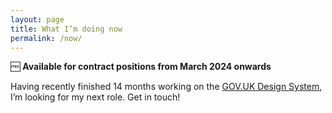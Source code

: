 ```yaml
---
layout: page
title: What I’m doing now
permalink: /now/
---
```


🆓 **Available for contract positions from March 2024 onwards**

Having recently finished 14 months working on the [GOV.UK Design System](https://design-system.service.gov.uk), I’m looking for my next role. Get in touch!